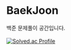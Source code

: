 # BaekJoon
백준 문제풀이 공간입니다.
<br/>
<br/>
[![Solved.ac Profile](http://mazassumnida.wtf/api/v2/generate_badge?boj=caffe2n)](https://solved.ac/caffe2n/) 
